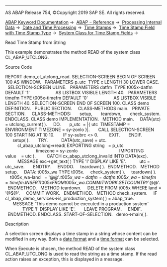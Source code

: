   

* * *

AS ABAP Release 754, ©Copyright 2019 SAP SE. All rights reserved.

[ABAP Keyword Documentation](javascript:call_link\('abenabap.htm'\)) →  [ABAP − Reference](javascript:call_link\('abenabap_reference.htm'\)) →  [Processing Internal Data](javascript:call_link\('abenabap_data_working.htm'\)) →  [Date and Time Processing](javascript:call_link\('abendate_time_processing.htm'\)) →  [Time Stamps](javascript:call_link\('abentime_stamps.htm'\)) →  [Time Stamp Field with Time Stamp Type](javascript:call_link\('abenutclong.htm'\)) →  [System Class for Time Stamp Fields](javascript:call_link\('abentimestamp_system_class.htm'\)) → 

Read Time Stamp from String

This example demonstrates the method READ of the system class CL\_ABAP\_UTCLONG.

Source Code

REPORT demo\_cl\_utclong\_read.
SELECTION-SCREEN BEGIN OF SCREEN 100 AS WINDOW.
  PARAMETERS p\_utc  TYPE c LENGTH 30 LOWER CASE.
  SELECTION-SCREEN ULINE.
  PARAMETERS datfm  TYPE t005x-datfm DEFAULT '1'
                    AS LISTBOX VISIBLE LENGTH 40.
  PARAMETERS timefm TYPE t005x-timefm DEFAULT '0'
                    AS LISTBOX VISIBLE LENGTH 40.
SELECTION-SCREEN END OF SCREEN 100.
CLASS demo DEFINITION.
  PUBLIC SECTION.
    CLASS-METHODS main.
  PRIVATE SECTION.
    CLASS-METHODS:
      setup,
      teardown,
      check\_system.
ENDCLASS.
CLASS demo IMPLEMENTATION.
  METHOD main.
    DATA(utc) = utclong\_current( ).
    DO.
      p\_utc  = |{ utc  TIMESTAMP = ENVIRONMENT TIMEZONE = sy-zonlo }|.
      CALL SELECTION-SCREEN 100 STARTING AT 10 10.
      IF sy-subrc <> 0.
        EXIT.
      ENDIF.
      setup( ).
      TRY.
          DATA(utc\_save) = utc.
          cl\_abap\_utclong=>read( EXPORTING string   = p\_utc
                                           timezone = sy-zonlo
                                 IMPORTING value    = utc ).
        CATCH cx\_abap\_utclong\_invalid INTO DATA(exc).
          MESSAGE exc->get\_text( ) TYPE 'I' DISPLAY LIKE 'E'.
          utc = utc\_save.
      ENDTRY.
    ENDDO.
    teardown( ).  ENDMETHOD.
  METHOD setup.
    DATA: t005x\_wa TYPE t005x.
    check\_system( ).
    teardown( ).
    t005x\_wa-land   = '@$@'.
    t005x\_wa-datfm  = datfm.
    t005x\_wa-timefm = timefm.
    INSERT t005x FROM t005x\_wa.
    COMMIT WORK.
    SET COUNTRY '@$@'.
  ENDMETHOD.
  METHOD teardown.
    DELETE FROM t005x WHERE land = '@$@'.
    COMMIT WORK.
  ENDMETHOD.
  METHOD check\_system.
    IF cl\_abap\_demo\_services=>is\_production\_system( ) = abap\_true.
      MESSAGE 'This demo cannot be executed in a production system'
              TYPE 'I' DISPLAY LIKE 'E'.
      LEAVE PROGRAM.
    ENDIF.
  ENDMETHOD.
ENDCLASS.
START-OF-SELECTION.
  demo=>main( ).

Description

A selection screen displays a time stamp in a string whose content can be modified in any way. Both a [date format](javascript:call_link\('abendate_formats.htm'\)) and a [time format](javascript:call_link\('abentime_formats.htm'\)) can be selected.

When Execute is chosen, the method READ of the system class CL\_ABAP\_UTCLONG is used to read the string as a time stamp. If the read action raises an exception, this is displayed in a message.